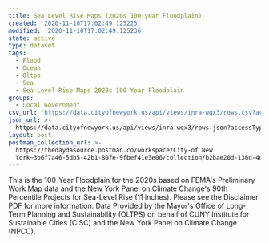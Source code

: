 ```yaml
---
title: Sea Level Rise Maps (2020s 100-year Floodplain)
created: '2020-11-10T17:02:49.125225'
modified: '2020-11-10T17:02:49.125236'
state: active
type: dataset
tags:
  - Flood
  - Ocean
  - Oltps
  - Sea
  - Sea Level Rise Maps 2020s 100 Year Floodplain
groups:
  - Local Government
csv_url: 'https://data.cityofnewyork.us/api/views/inra-wqx3/rows.csv?accessType=DOWNLOAD'
json_url: >-
  https://data.cityofnewyork.us/api/views/inra-wqx3/rows.json?accessType=DOWNLOAD
layout: post
postman_collection_url: >-
  https://thedaydasource.postman.co/workspace/City-of New
  York~3b6f7a46-5db5-42b1-80fe-9fbef41e3e06/collection/b2bae20d-136d-4ddb-b179-2363286dc9d2
---
```

This is the 100-Year Floodplain for the 2020s based on FEMA's Preliminary Work Map data and the New York Panel on Climate Change's 90th Percentile Projects for Sea-Level Rise (11 inches).  Please see the Disclaimer PDF for more information. Data Provided by the Mayor's Office of Long-Term Planning and Sustainability (OLTPS) on behalf of CUNY Institute for Sustainable Cities (CISC) and the New York Panel on Climate Change (NPCC).
